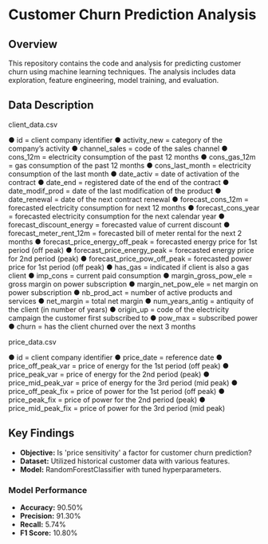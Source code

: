 # Customer Churn Prediction Analysis

## Overview

This repository contains the code and analysis for predicting customer churn using machine learning techniques. The analysis includes data exploration, feature engineering, model training, and evaluation.

## Data Description

client_data.csv

● id = client company identifier
● activity_new = category of the company’s activity
● channel_sales = code of the sales channel
● cons_12m = electricity consumption of the past 12 months
● cons_gas_12m = gas consumption of the past 12 months
● cons_last_month = electricity consumption of the last month
● date_activ = date of activation of the contract
● date_end = registered date of the end of the contract
● date_modif_prod = date of the last modification of the product
● date_renewal = date of the next contract renewal
● forecast_cons_12m = forecasted electricity consumption for next 12 months
● forecast_cons_year = forecasted electricity consumption for the next calendar year
● forecast_discount_energy = forecasted value of current discount
● forecast_meter_rent_12m = forecasted bill of meter rental for the next 2 months
● forecast_price_energy_off_peak = forecasted energy price for 1st period (off peak)
● forecast_price_energy_peak = forecasted energy price for 2nd period (peak)
● forecast_price_pow_off_peak = forecasted power price for 1st period (off peak)
● has_gas = indicated if client is also a gas client
● imp_cons = current paid consumption
● margin_gross_pow_ele = gross margin on power subscription
● margin_net_pow_ele = net margin on power subscription
● nb_prod_act = number of active products and services
● net_margin = total net margin
● num_years_antig = antiquity of the client (in number of years)
● origin_up = code of the electricity campaign the customer first subscribed to
● pow_max = subscribed power
● churn = has the client churned over the next 3 months

price_data.csv

● id = client company identifier
● price_date = reference date
● price_off_peak_var = price of energy for the 1st period (off peak)
● price_peak_var = price of energy for the 2nd period (peak)
● price_mid_peak_var = price of energy for the 3rd period (mid peak)
● price_off_peak_fix = price of power for the 1st period (off peak)
● price_peak_fix = price of power for the 2nd period (peak)
● price_mid_peak_fix = price of power for the 3rd period (mid peak)

## Key Findings

- **Objective:** Is 'price sensitivity' a factor for customer churn prediction?
- **Dataset:** Utilized historical customer data with various features.
- **Model:** RandomForestClassifier with tuned hyperparameters.

### Model Performance

- **Accuracy:** 90.50%
- **Precision:** 91.30%
- **Recall:** 5.74%
- **F1 Score:** 10.80% 
